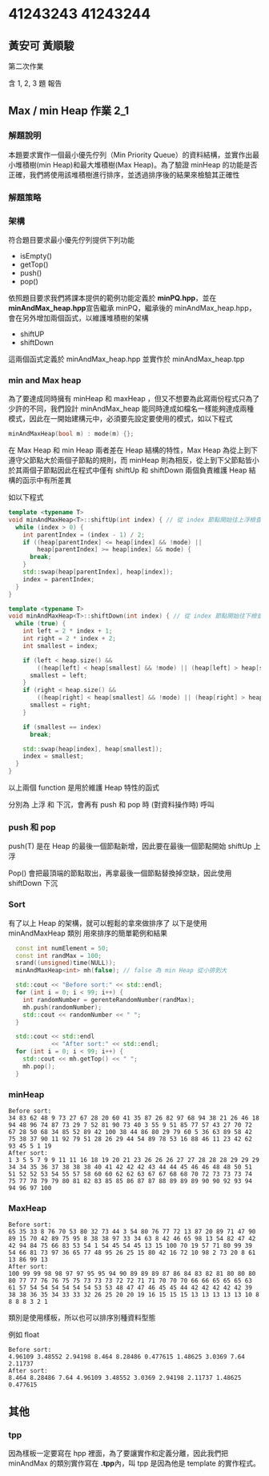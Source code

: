 # 41243243 41243244

## 黃安可 黃順駿

第二次作業

含 1, 2, 3 題 報告

## Max / min Heap 作業 2_1

### 解題說明

本題要求實作一個最小優先佇列（Min Priority Queue）的資料結構，並實作出最小堆積樹(min Heap)和最大堆積樹(Max Heap)。為了驗證 minHeap 的功能是否正確，我們將使用該堆積樹進行排序，並透過排序後的結果來檢驗其正確性

### 解題策略

### 架構

符合題目要求最小優先佇列提供下列功能

- isEmpty()
- getTop()
- push()
- pop()

依照題目要求我們將課本提供的範例功能定義於 **minPQ.hpp**，並在**minAndMax_heap.hpp**宣告繼承 minPQ，繼承後的 minAndMax_heap.hpp，會在另外增加兩個函式，以維護堆積樹的架構

- shiftUP
- shiftDown

這兩個函式定義於 minAndMax_heap.hpp 並實作於 minAndMax_heap.tpp

### min and Max heap

為了要達成同時擁有 minHeap 和 maxHeap ，但又不想要為此寫兩份程式只為了少許的不同，我們設計 minAndMax_heap 能同時達成如檔名一樣能夠達成兩種模式，因此在一開始建構元中，必須要先設定要使用的模式，如以下程式

```cpp
minAndMaxHeap(bool m) : mode(m) {};
```

在 Max Heap 和 min Heap 兩者差在 Heap 結構的特性，Max Heap 為從上到下遵守父節點大於兩個子節點的規則，而 minHeap 則為相反，從上到下父節點皆小於其兩個子節點因此在程式中僅有 shiftUp 和 shiftDown 兩個負責維護 Heap 結構的函示中有所差異

如以下程式

```cpp
template <typename T>
void minAndMaxHeap<T>::shiftUp(int index) { // 從 index 節點開始往上浮檢查符合min or Max Heap規則
  while (index > 0) {
    int parentIndex = (index - 1) / 2;
    if ((heap[parentIndex] <= heap[index] && !mode) ||
        heap[parentIndex] >= heap[index] && mode) {
      break;
    }
    std::swap(heap[parentIndex], heap[index]);
    index = parentIndex;
  }
}
```

```cpp
template <typename T>
void minAndMaxHeap<T>::shiftDown(int index) { // 從 index 節點開始往下檢查符合min or Max Heap規則
  while (true) {
    int left = 2 * index + 1;
    int right = 2 * index + 2;
    int smallest = index;

    if (left < heap.size() &&
        ((heap[left] < heap[smallest] && !mode) || (heap[left] > heap[smallest] && mode))) {
      smallest = left;
    }
    if (right < heap.size() &&
        ((heap[right] < heap[smallest] && !mode) || (heap[right] > heap[smallest] && mode))) {
      smallest = right;
    }

    if (smallest == index)
      break;

    std::swap(heap[index], heap[smallest]);
    index = smallest;
  }
}
```

以上兩個 function 是用於維護 Heap 特性的函式

分別為 上浮 和 下沉，會再有 push 和 pop 時 (對資料操作時) 呼叫

### push 和 pop

push(T) 是在 Heap 的最後一個節點新增，因此要在最後一個節點開始 shiftUp 上浮

Pop() 會把最頂端的節點取出，再拿最後一個節點替換掉空缺，因此使用 shiftDown 下沉

### Sort

有了以上 Heap 的架構，就可以輕鬆的拿來做排序了
以下是使用 minAndMaxHeap 類別 用來排序的簡單範例和結果

```cpp
  const int numElement = 50;
  const int randMax = 100;
  srand((unsigned)time(NULL));
  minAndMaxHeap<int> mh(false); // false 為 min Heap 從小排到大

  std::cout << "Before sort:" << std::endl;
  for (int i = 0; i < 99; i++) {
    int randomNumber = gerenteRandomNumber(randMax);
    mh.push(randomNumber);
    std::cout << randomNumber << " ";
  }

  std::cout << std::endl
            << "After sort:" << std::endl;
  for (int i = 0; i < 99; i++) {
    std::cout << mh.getTop() << " ";
    mh.pop();
  }
```

### minHeap

```
Before sort:
34 83 62 48 9 73 27 67 28 20 60 41 35 87 26 82 97 68 94 38 21 26 46 18 94 48 96 74 87 73 29 7 52 81 90 73 40 3 55 9 51 85 77 57 43 27 70 72 67 28 50 68 34 85 52 89 42 100 38 44 86 80 29 79 60 5 36 63 89 58 42 75 38 37 90 11 92 79 51 28 26 29 44 54 89 78 53 16 88 46 11 23 42 62 93 45 5 1 19
After sort:
1 3 5 5 7 9 9 11 11 16 18 19 20 21 23 26 26 26 27 27 28 28 28 29 29 29 34 34 35 36 37 38 38 38 40 41 42 42 42 43 44 44 45 46 46 48 48 50 51 51 52 52 53 54 55 57 58 60 60 62 62 63 67 67 68 68 70 72 73 73 73 74 75 77 78 79 79 80 81 82 83 85 85 86 87 87 88 89 89 89 90 90 92 93 94 94 96 97 100
```

### MaxHeap

```
Before sort:
65 35 33 8 76 70 53 80 32 73 44 3 54 80 76 77 72 13 87 20 89 71 47 90 89 15 70 42 89 75 95 8 38 38 97 33 34 63 8 42 46 65 98 13 54 82 47 42 42 94 84 75 66 83 53 54 1 54 45 54 45 13 15 100 70 19 57 71 80 99 39 54 66 81 73 97 36 65 77 48 95 26 25 15 80 42 16 72 10 98 2 73 20 8 61 13 86 99 13
After sort:
100 99 99 98 98 97 97 95 95 94 90 89 89 89 87 86 84 83 82 81 80 80 80 80 77 77 76 76 75 75 73 73 73 72 72 71 71 70 70 70 66 66 65 65 65 63 61 57 54 54 54 54 54 54 53 53 48 47 47 46 45 45 44 42 42 42 42 42 39 38 38 36 35 34 33 33 32 26 25 20 20 19 16 15 15 15 13 13 13 13 13 10 8 8 8 8 3 2 1
```

類別是使用樣板，所以也可以排序別種資料型態

例如 float

```
Before sort:
4.96109 3.48552 2.94198 8.464 8.28486 0.477615 1.48625 3.0369 7.64 2.11737
After sort:
8.464 8.28486 7.64 4.96109 3.48552 3.0369 2.94198 2.11737 1.48625 0.477615
```

## 其他

### tpp

因為樣板一定要寫在 hpp 裡面，為了要讓實作和定義分離，因此我們把 minAndMax 的類別實作寫在 **.tpp**內，叫 tpp 是因為他是 template 的實作程式。
